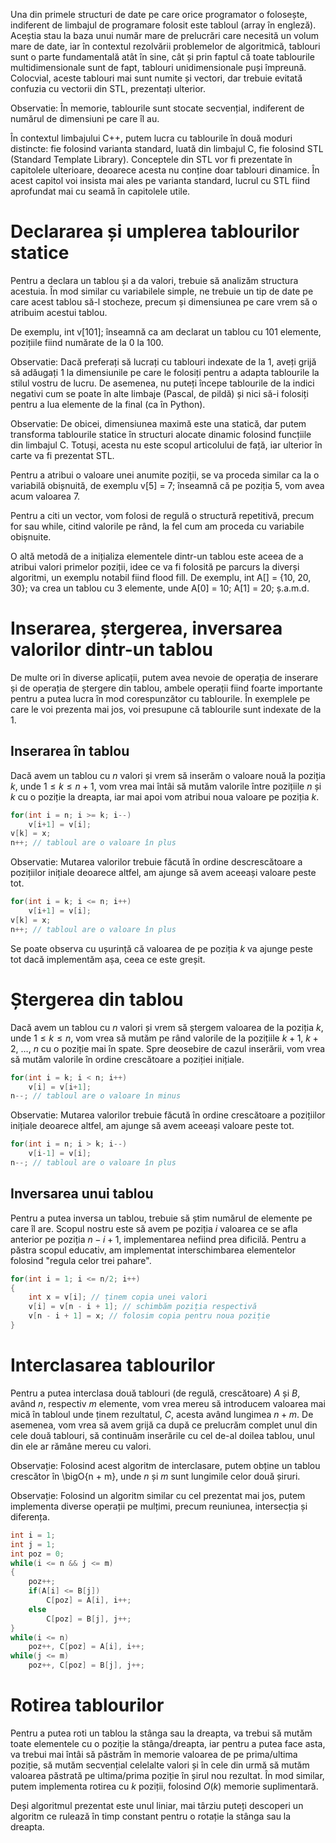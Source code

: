 Una din primele structuri de date pe care orice programator o folosește, indiferent de limbajul de programare folosit este tabloul (array în engleză). Aceștia stau la baza unui număr mare de prelucrări care necesită un volum mare de date, iar în contextul rezolvării problemelor de algoritmică, tablouri sunt o parte fundamentală atât în sine, cât și prin faptul că toate tablourile multidimensionale sunt de fapt, tablouri unidimensionale puși împreună. Colocvial, aceste tablouri mai sunt numite și vectori, dar trebuie evitată confuzia cu vectorii din STL, prezentați ulterior.

Observatie: În memorie, tablourile sunt stocate secvențial, indiferent de numărul de dimensiuni pe care îl au.

În contextul limbajului C++, putem lucra cu tablourile în două moduri distincte: fie folosind varianta standard, luată din limbajul C, fie folosind STL (Standard Template Library). Conceptele din STL vor fi prezentate în capitolele ulterioare, deoarece acesta nu conține doar tablouri dinamice. În acest capitol voi insista mai ales pe varianta standard, lucrul cu STL fiind aprofundat mai cu seamă în capitolele utile. 

# Declararea și umplerea tablourilor statice

Pentru a declara un tablou și a da valori, trebuie să analizăm structura acestuia. În mod similar cu variabilele simple, ne trebuie un tip de date pe care acest tablou să-l stocheze, precum și dimensiunea pe care vrem să o atribuim acestui tablou. 

De exemplu, int v[101]; înseamnă ca am declarat un tablou cu $101$ elemente, pozițiile fiind numărate de la $0$ la $100$.

Observatie: Dacă preferați să lucrați cu tablouri indexate de la $1$, aveți grijă să adăugați $1$ la dimensiunile pe care le folosiți pentru a adapta tablourile la stilul vostru de lucru. De asemenea, nu puteți începe tablourile de la indici negativi cum se poate în alte limbaje (Pascal, de pildă) și nici să-i folosiți pentru a lua elemente de la final (ca în Python).

Observatie: De obicei, dimensiunea maximă este una statică, dar putem transforma tablourile statice în structuri alocate dinamic folosind funcțiile din limbajul C. Totuși, acesta nu este scopul articolului de față, iar ulterior în carte va fi prezentat STL. 

Pentru a atribui o valoare unei anumite poziții, se va proceda similar ca la o variabilă obișnuită, de exemplu v[5] = 7; înseamnă că pe poziția $5$, vom avea acum valoarea $7$.

Pentru a citi un vector, vom folosi de regulă o structură repetitivă, precum for sau while, citind valorile pe rând, la fel cum am proceda cu variabile obișnuite.

O altă metodă de a inițializa elementele dintr-un tablou este aceea de a atribui valori primelor poziții, idee ce va fi folosită pe parcurs la diverși algoritmi, un exemplu notabil fiind flood fill. De exemplu, int A[] = {10, 20, 30}; va crea un tablou cu $3$ elemente, unde A[0] = 10; A[1] = 20; ș.a.m.d.

# Inserarea, ștergerea, inversarea valorilor dintr-un tablou

De multe ori în diverse aplicații, putem avea nevoie de operația de inserare și de operația de ștergere din tablou, ambele operații fiind foarte importante pentru a putea lucra în mod corespunzător cu tablourile. În exemplele pe care le voi prezenta mai jos, voi presupune că tablourile sunt indexate de la $1$.

## Inserarea în tablou

Dacă avem un tablou cu $n$ valori și vrem să inserăm o valoare nouă la poziția $k$, unde $1 \leq k \leq n+1$, vom vrea mai întâi să mutăm valorile între pozițiile $n$ și $k$ cu o poziție la dreapta, iar mai apoi vom atribui noua valoare pe poziția $k$.  

```cpp
for(int i = n; i >= k; i--) 
    v[i+1] = v[i];
v[k] = x;
n++; // tabloul are o valoare în plus
```

Observatie: Mutarea valorilor trebuie făcută în ordine descrescătoare a pozițiilor inițiale deoarece altfel, am ajunge să avem aceeași valoare peste tot.

```cpp
for(int i = k; i <= n; i++) 
    v[i+1] = v[i];
v[k] = x;
n++; // tabloul are o valoare în plus
```

Se poate observa cu ușurință că valoarea de pe poziția $k$ va ajunge peste tot dacă implementăm așa, ceea ce este greșit.

# Ștergerea din tablou

Dacă avem un tablou cu $n$ valori și vrem să ștergem valoarea de la poziția $k$, unde $1 \leq k \leq n$, vom vrea să mutăm pe rând valorile de la pozițiile $k+1$, $k+2$, $\dots$, $n$ cu o poziție mai în spate. Spre deosebire de cazul inserării, vom vrea să mutăm valorile în ordine crescătoare a poziției inițiale. 

```cpp
for(int i = k; i < n; i++) 
    v[i] = v[i+1];
n--; // tabloul are o valoare în minus
```

Observatie: Mutarea valorilor trebuie făcută în ordine crescătoare a pozițiilor inițiale deoarece altfel, am ajunge să avem aceeași valoare peste tot.

```cpp
for(int i = n; i > k; i--) 
    v[i-1] = v[i];
n--; // tabloul are o valoare în plus
```

## Inversarea unui tablou

Pentru a putea inversa un tablou, trebuie să știm numărul de elemente pe care îl are. Scopul nostru este să avem pe poziția $i$ valoarea ce se afla anterior pe poziția $n - i + 1$, implementarea nefiind prea dificilă. Pentru a păstra scopul educativ, am implementat interschimbarea elementelor folosind "regula celor trei pahare".

```cpp
for(int i = 1; i <= n/2; i++)
{
    int x = v[i]; // ținem copia unei valori
    v[i] = v[n - i + 1]; // schimbăm poziția respectivă
    v[n - i + 1] = x; // folosim copia pentru noua poziție
}
```

# Interclasarea tablourilor

Pentru a putea interclasa două tablouri (de regulă, crescătoare) $A$ și $B$, având $n$, respectiv $m$ elemente, vom vrea mereu să introducem valoarea mai mică în tabloul unde ținem rezultatul, $C$, acesta având lungimea $n + m$. De asemenea, vom vrea să avem grijă ca după ce prelucrăm complet unul din cele două tablouri, să continuăm inserările cu cel de-al doilea tablou, unul din ele ar rămâne mereu cu valori. 

Observație: Folosind acest algoritm de interclasare, putem obține un tablou crescător în \bigO{n + m}, unde $n$ și $m$ sunt lungimile celor două șiruri. 

Observație: Folosind un algoritm similar cu cel prezentat mai jos, putem implementa diverse operații pe mulțimi, precum reuniunea, intersecția și diferența.

```cpp
int i = 1; 
int j = 1;
int poz = 0;
while(i <= n && j <= m)
{
    poz++;
    if(A[i] <= B[j])
        C[poz] = A[i], i++;
    else
        C[poz] = B[j], j++;
}
while(i <= n)
    poz++, C[poz] = A[i], i++;
while(j <= m)   
    poz++, C[poz] = B[j], j++;
```

# Rotirea tablourilor

Pentru a putea roti un tablou la stânga sau la dreapta, va trebui să mutăm toate elementele cu o poziție la stânga/dreapta, iar pentru a putea face asta, va trebui mai întâi să păstrăm în memorie valoarea de pe prima/ultima poziție, să mutăm secvențial celelalte valori și în cele din urmă să mutăm valoarea păstrată pe ultima/prima poziție în șirul nou rezultat. În mod similar, putem implementa rotirea cu $k$ poziții, folosind $O(k)$ memorie suplimentară. 

Deși algoritmul prezentat este unul liniar, mai târziu puteți descoperi un algoritm ce rulează în timp constant pentru o rotație la stânga sau la dreapta.